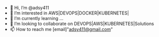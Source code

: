 - 👋 Hi, I’m @adsy411
- 👀 I’m interested in AWS|DEVOPS|DOCKER|KUBERNETES|
- 🌱 I’m currently learning ...
- 💞️ I’m looking to collaborate on DEVOPS|AWS|KUBERNETES|Solutions
- 📫 How to reach me [email]"adsy411@gmail.com"

<!---
adsy411/adsy411 is a ✨ special ✨ repository because its `README.md` (this file) appears on your GitHub profile.
You can click the Preview link to take a look at your changes.
--->

